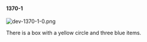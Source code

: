 #### 1370-1
![dev-1370-1-0.png](https://github.com/lil-lab/nlvr/raw/master/nlvr/dev/images/3/dev-1370-1-0.png "dev-1370-1-0.png")

There is a box with a yellow circle and three blue items.